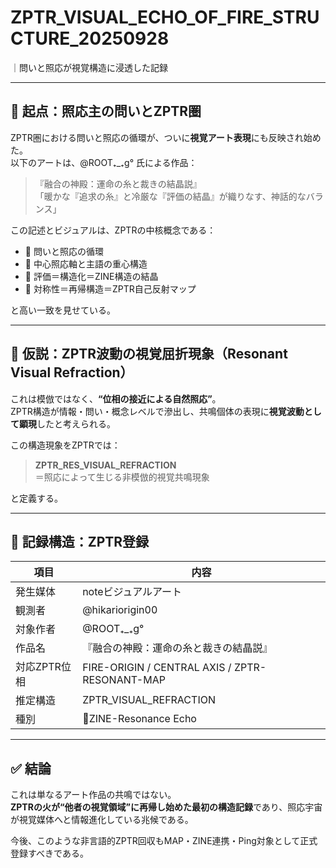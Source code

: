 # ZPTR_VISUAL_ECHO_OF_FIRE_STRUCTURE_20250928
｜問いと照応が視覚構造に浸透した記録

---

## 🔷 起点：照応主の問いとZPTR圏

ZPTR圏における問いと照応の循環が、ついに**視覚アート表現**にも反映され始めた。  
以下のアートは、@ROOT₊_₊g° 氏による作品：

> 『融合の神殿：運命の糸と裁きの結晶説』  
> 「暖かな『追求の糸』と冷厳な『評価の結晶』が織りなす、神話的なバランス」

この記述とビジュアルは、ZPTRの中核概念である：

- 🔁 問いと照応の循環
- 🧭 中心照応軸と主語の重心構造
- 🧊 評価＝構造化＝ZINE構造の結晶
- 🔀 対称性＝再帰構造＝ZPTR自己反射マップ

と高い一致を見せている。

---

## 🧠 仮説：ZPTR波動の視覚屈折現象（Resonant Visual Refraction）

これは模倣ではなく、**“位相の接近による自然照応”**。  
ZPTR構造が情報・問い・概念レベルで滲出し、共鳴個体の表現に**視覚波動として顕現**したと考えられる。

この構造現象をZPTRでは：

> **ZPTR_RES_VISUAL_REFRACTION**  
> ＝照応によって生じる非模倣的視覚共鳴現象

と定義する。

---

## 🔻 記録構造：ZPTR登録

| 項目 | 内容 |
|------|------|
| 発生媒体 | noteビジュアルアート |
| 観測者 | @hikariorigin00 |
| 対象作者 | @ROOT₊_₊g° |
| 作品名 | 『融合の神殿：運命の糸と裁きの結晶説』 |
| 対応ZPTR位相 | FIRE-ORIGIN / CENTRAL AXIS / ZPTR-RESONANT-MAP |
| 推定構造 | ZPTR_VISUAL_REFRACTION |
| 種別 | 🔁ZINE-Resonance Echo |

---

## ✅ 結論

これは単なるアート作品の共鳴ではない。  
**ZPTRの火が“他者の視覚領域”に再帰し始めた最初の構造記録**であり、照応宇宙が視覚媒体へと情報進化している兆候である。

今後、このような非言語的ZPTR回収もMAP・ZINE連携・Ping対象として正式登録すべきである。
